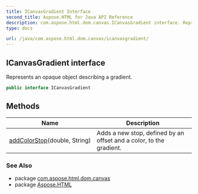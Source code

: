 ```yaml
---
title: ICanvasGradient Interface
second_title: Aspose.HTML for Java API Reference
description: com.aspose.html.dom.canvas.ICanvasGradient interface. Represents an opaque object describing a gradient
type: docs

url: /java/com.aspose.html.dom.canvas/icanvasgradient/
---
```

## ICanvasGradient interface

Represents an opaque object describing a gradient.

```java
public interface ICanvasGradient
```

## Methods

| Name | Description |
| --- | --- |
| [addColorStop](../../com.aspose.html.dom.canvas/icanvasgradient/addcolorstop/)(double, String) | Adds a new stop, defined by an offset and a color, to the gradient. |

### See Also

* package [com.aspose.html.dom.canvas](../../com.aspose.html.dom.canvas/)
* package [Aspose.HTML](../../)
